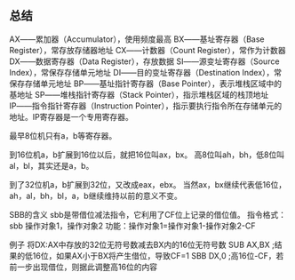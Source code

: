 ## 总结

AX――累加器（Accumulator），使用频度最高
BX――基址寄存器（Base Register），常存放存储器地址
CX――计数器（Count Register），常作为计数器
DX――数据寄存器（Data Register），存放数据
SI――源变址寄存器（Source Index），常保存存储单元地址
DI――目的变址寄存器（Destination Index），常保存存储单元地址
BP――基址指针寄存器（Base Pointer），表示堆栈区域中的基地址
SP――堆栈指针寄存器（Stack Pointer），指示堆栈区域的栈顶地址
IP――指令指针寄存器（Instruction Pointer），指示要执行指令所在存储单元的地址。IP寄存器是一个专用寄存器。

最早8位机只有a，b等寄存器。

到16位机a，b扩展到16位以后，就把16位叫ax，bx。 高8位叫ah，bh，低8位叫al，bl，其实还是a，b。

到了32位机a，b扩展到32位，又改成eax，ebx。
当然ax，bx继续代表低16位，ah，al，bh，bl，a，b继续维持以前的意义不变。





 







SBB的含义
sbb是带借位减法指令，它利用了CF位上记录的借位值。
指令格式：sbb 操作对象1，操作对象2
功能：操作对象1=操作对象1-操作对象2-CF



例子
将DX:AX中存放的32位无符号数减去BX内的16位无符号数
SUB AX,BX ;结果的低16位，如果AX小于BX将产生借位，导致CF=1
SBB DX,0 ;高16位-CF，若前一步出现借位，则据此调整高16位的内容